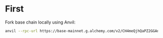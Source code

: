 # First

Fork base chain locally using Anvil:

``` bash
anvil --rpc-url https://base-mainnet.g.alchemy.com/v2/CH4meQjhQaPZ2GGAnVieDIVOPPNvgdLD
```

